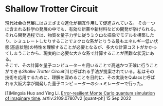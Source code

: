 # Shallow Trotter Circuit
現代社会の発展にはさまざまな進化が相互作用して促進されている。
その一つに含まれる科学の発展の中でも、有効な新薬や新材料などの開発が挙げられる。
それら開発過程では、物質を量子力学に従うミクロな描像でモデルを構築したり、シミュレートしたりすることでミクロな系がとりうる最もエネルギー低い状態(基底状態)の特性を理解することが必要となるが、多大な計算コストがかかってしまうことから、現実的に必要な大きな系で計算することが困難な状況にある。  
そこで、その計算を量子コンピューターを用いることで高速かつ正確に行うことができる*Shallw Trotter Circuit*[1]と呼ばれる手法が提案されている。私はその技術を応用するために、理解を深めることを目的に、その実装をQulacsと呼ばれる大阪大学が開発した量子コンピューターのシュミレーターで行った。  
  
[1]Mingxia Huo and Ying Li. [Error-resilient Monte Carlo quantum simulation of imaginary time](https://arxiv.org/abs/2109.07807). arXiv:2109.07807v2 [quant-ph] 15 Sep 2022
